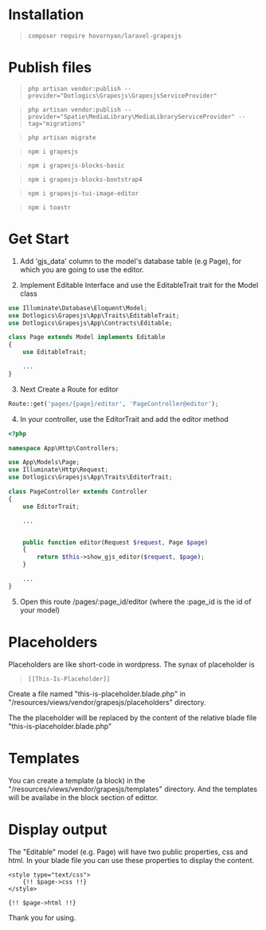 # Installation

>`composer require hovornyan/laravel-grapesjs`


# Publish files

>`php artisan vendor:publish --provider="Dotlogics\Grapesjs\GrapesjsServiceProvider"`

>`php artisan vendor:publish --provider="Spatie\MediaLibrary\MediaLibraryServiceProvider" --tag="migrations"`

>`php artisan migrate`

>`npm i grapesjs`

>`npm i grapesjs-blocks-basic`

>`npm i grapesjs-blocks-bootstrap4`

>`npm i grapesjs-tui-image-editor`

>`npm i toastr`

# Get Start

1. Add 'gjs_data' column to the model's database table (e.g Page), for which you are going to use the editor.

2. Implement Editable Interface and use the EditableTrait trait for the Model class 
```php
use Illuminate\Database\Eloquent\Model;
use Dotlogics\Grapesjs\App\Traits\EditableTrait;
use Dotlogics\Grapesjs\App\Contracts\Editable;

class Page extends Model implements Editable
{
    use EditableTrait;

    ...
}
```

3. Next Create a Route for editor
```php
Route::get('pages/{page}/editor', 'PageController@editor');

```

4. In your controller, use the EditorTrait and add the editor method
```php
<?php

namespace App\Http\Controllers;

use App\Models\Page;
use Illuminate\Http\Request;
use Dotlogics\Grapesjs\App\Traits\EditorTrait;

class PageController extends Controller
{
    use EditorTrait;

    ...


    public function editor(Request $request, Page $page)
    {
        return $this->show_gjs_editor($request, $page);
    }

    ...
}


```

5. Open this route /pages/:page_id/editor (where the :page_id is the id of your model)

# Placeholders
Placeholders are like short-code in wordpress. The synax of placeholder is
>`[[This-Is-Placeholder]]`

Create a file named "this-is-placeholder.blade.php" in "/resources/views/vendor/grapesjs/placeholders" directory.

The the placeholder will be replaced by the content of the relative blade file "this-is-placeholder.blade.php"


# Templates
You can create a template (a block) in the "/resources/views/vendor/grapesjs/templates" directory. And the templates will be availabe in the block section of edittor. 

# Display output
The "Editable" model (e.g. Page) will have two public properties, css and html. In your blade file you can use these properties to display the content.

```blade
<style type="text/css">
	{!! $page->css !!}
</style>

{!! $page->html !!}

```

Thank you for using.
